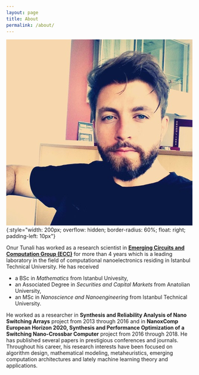 ```yaml
---
layout: page
title: About
permalink: /about/
---
```


![Onur Tunali](/img/profile2.jpg){:style="width: 200px; overflow: hidden; border-radius: 60%; float: right; padding-left: 10px"}

Onur Tunali has worked as a research scientist in [**Emerging Circuits and Computation Group (ECC)**](https://www.ecc.itu.edu.tr) for more than 4 years which is a leading laboratory in the field of computational nanoelectronics residing in Istanbul Technical University. He has received

- a BSc in *Mathematics* from Istanbul Univesity,
- an Associated Degree in *Securities and Capital Markets* from Anatolian University,
- an MSc in *Nanoscience and Nanoengineering* from Istanbul Technical University.

He worked as a researcher in **Synthesis and Reliability Analysis of Nano Switching Arrays** project from 2013 through 2016 and in **NanoxComp European Horizon 2020, Synthesis and Performance Optimization of a Switching Nano-Crossbar Computer** project from 2016 through 2018. He has published several papers in prestigious conferences and journals. Throughout his career, his research interests have been focused on algorithm design, mathematical modeling, metaheuristics, emerging computation architectures and lately machine learning theory and applications.

<!-- <img src="/img/profile.jpeg" align="right" width="240" height="240"> -->
